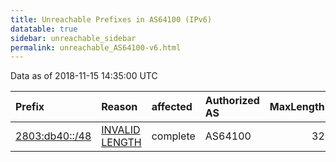 ```yaml
---
title: Unreachable Prefixes in AS64100 (IPv6)
datatable: true
sidebar: unreachable_sidebar
permalink: unreachable_AS64100-v6.html
---
```


Data as of 2018-11-15 14:35:00 UTC


<div class="datatable-begin"></div>

| Prefix                                                 | Reason                                                                                                   | affected   | Authorized AS   |   MaxLength | Anchor                                         |   unreachable /48s |
|:-------------------------------------------------------|:---------------------------------------------------------------------------------------------------------|:-----------|:----------------|------------:|:-----------------------------------------------|-------------------:|
| [2803:db40::/48](https://stat.ripe.net/2803:db40::/48) | [INVALID LENGTH](https://rpki-validator.ripe.net/announcement-preview?asn=AS64100&prefix=2803:db40::/48) | complete   | AS64100         |          32 | [LACNIC](unreachable_LACNIC_RPKI_Root-v6.html) |                  1 |

<div class="datatable-end"></div>